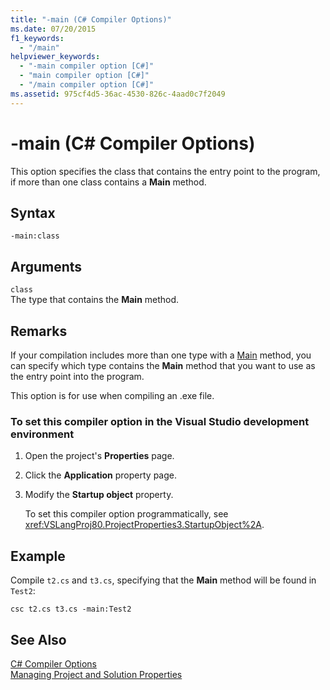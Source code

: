 ```yaml
---
title: "-main (C# Compiler Options)"
ms.date: 07/20/2015
f1_keywords: 
  - "/main"
helpviewer_keywords: 
  - "-main compiler option [C#]"
  - "main compiler option [C#]"
  - "/main compiler option [C#]"
ms.assetid: 975cf4d5-36ac-4530-826c-4aad0c7f2049
---
```

# -main (C# Compiler Options)
This option specifies the class that contains the entry point to the program, if more than one class contains a **Main** method.  
  
## Syntax  
  
```console  
-main:class  
```  
  
## Arguments  
 `class`  
 The type that contains the **Main** method.  
  
## Remarks  
 If your compilation includes more than one type with a [Main](../../../csharp/programming-guide/main-and-command-args/index.md) method, you can specify which type contains the **Main** method that you want to use as the entry point into the program.  
  
 This option is for use when compiling an .exe file.  
  
### To set this compiler option in the Visual Studio development environment  
  
1. Open the project's **Properties** page.  
  
2. Click the **Application** property page.  
  
3. Modify the **Startup object** property.  
  
    To set this compiler option programmatically, see <xref:VSLangProj80.ProjectProperties3.StartupObject%2A>.  
  
## Example  
 Compile `t2.cs` and `t3.cs`, specifying that the **Main** method will be found in `Test2`:  
  
```console  
csc t2.cs t3.cs -main:Test2  
```  
  
## See Also  
 [C# Compiler Options](../../../csharp/language-reference/compiler-options/index.md)  
 [Managing Project and Solution Properties](/visualstudio/ide/managing-project-and-solution-properties)
